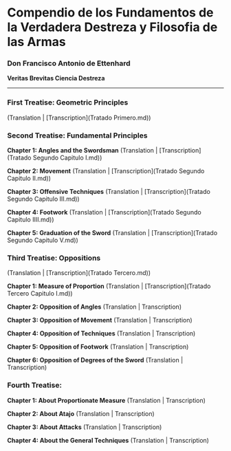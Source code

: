 # Compendio de los Fundamentos de la Verdadera Destreza y Filosofia de las Armas
### Don Francisco Antonio de Ettenhard
**Veritas Brevitas Ciencia Destreza**

***

### First Treatise: Geometric Principles
(Translation | [Transcription](Tratado Primero.md))

### Second Treatise: Fundamental Principles
**Chapter 1: Angles and the Swordsman**
(Translation | [Transcription](Tratado Segundo Capitulo I.md)) 

**Chapter 2: Movement**
(Translation | [Transcription](Tratado Segundo Capitulo II.md))

**Chapter 3: Offensive Techniques**
(Translation | [Transcription](Tratado Segundo Capitulo III.md))

**Chapter 4: Footwork**
(Translation | [Transcription](Tratado Segundo Capitulo IIII.md))

**Chapter 5: Graduation of the Sword**
(Translation | [Transcription](Tratado Segundo Capitulo V.md))

### Third Treatise: Oppositions
(Translation | [Transcription](Tratado Tercero.md))

**Chapter 1: Measure of Proportion**
(Translation | [Transcription](Tratado Tercero Capitulo I.md))

**Chapter 2: Opposition of Angles**
(Translation | Transcription)

**Chapter 3: Opposition of Movement**
(Translation | Transcription)

**Chapter 4: Opposition of Techniques**
(Translation | Transcription)

**Chapter 5: Opposition of Footwork**
(Translation | Transcription)

**Chapter 6: Opposition of Degrees of the Sword**
(Translation | Transcription)


### Fourth Treatise:

**Chapter 1: About Proportionate Measure**
(Translation | Transcription)

**Chapter 2: About Atajo**
(Translation | Transcription)

**Chapter 3: About Attacks**
(Translation | Transcription)

**Chapter 4: About the General Techniques**
(Translation | Transcription) 